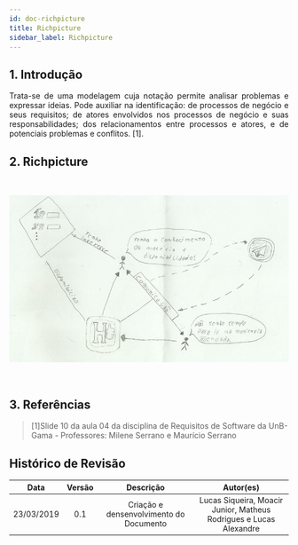 ```yaml
---
id: doc-richpicture
title: Richpicture
sidebar_label: Richpicture
---
```


## 1. Introdução

<p align="justify">Trata-se de uma modelagem cuja notação permite analisar problemas e expressar ideias. Pode auxiliar na identificação: de processos de negócio e seus requisitos; de atores envolvidos nos processos de negócio e suas responsabilidades; dos relacionamentos entre processos e atores, e de potenciais problemas e conflitos. [1].</p>

## 2. Richpicture

<br>

![Richpicture - Versão 0.1](assets/richpicture.png)

<br>

## 3. Referências

>[1]Slide 10 da aula 04 da disciplina de Requisitos de Software da UnB-Gama - Professores: Milene Serrano e Maurício Serrano

## Histórico de Revisão

| Data | Versão | Descrição | Autor(es) |
|:--:|:--:|:--:|:--:|
| 23/03/2019 | 0.1 | Criação e densenvolvimento do Documento | Lucas Siqueira, Moacir Junior, Matheus Rodrigues e Lucas Alexandre |
